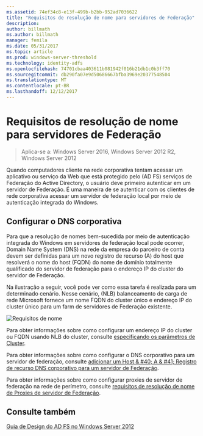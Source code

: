 ```yaml
---
ms.assetid: 74ef34c8-e13f-499b-b2bb-952ad7036622
title: "Requisitos de resolução de nome para servidores de Federação"
description: 
author: billmath
ms.author: billmath
manager: femila
ms.date: 05/31/2017
ms.topic: article
ms.prod: windows-server-threshold
ms.technology: identity-adfs
ms.openlocfilehash: 74701cbaa403611b081942f016b21db1c0b3ff70
ms.sourcegitcommit: db290fa07e9d50686667bfba3969e20377548504
ms.translationtype: MT
ms.contentlocale: pt-BR
ms.lasthandoff: 12/12/2017
---
```

# <a name="name-resolution-requirements-for-federation-servers"></a>Requisitos de resolução de nome para servidores de Federação

>Aplica-se a: Windows Server 2016, Windows Server 2012 R2, Windows Server 2012

Quando computadores cliente na rede corporativa tentam acessar um aplicativo ou serviço da Web que está protegido pelo \(AD FS\) serviços de Federação do Active Directory, o usuário deve primeiro autenticar em um servidor de Federação. É uma maneira de se autenticar com os clientes de rede corporativa acessar um servidor de federação local por meio de autenticação integrada do Windows.  
  
## <a name="configure-corporate-dns"></a>Configurar o DNS corporativa  
Para que a resolução de nomes bem-sucedida por meio de autenticação integrada do Windows em servidores de federação local pode ocorrer, Domain Name System \(DNS\) na rede da empresa do parceiro de conta devem ser definidas para um novo registro de recurso \(A\) do host que resolverá o nome do host \(FQDN\) do nome de domínio totalmente qualificado do servidor de federação para o endereço IP do cluster do servidor de Federação.  
  
Na ilustração a seguir, você pode ver como essa tarefa é realizada para um determinado cenário. Nesse cenário, \(NLB\) balanceamento de carga de rede Microsoft fornece um nome FQDN do cluster único e endereço IP do cluster único para um farm de servidores de Federação existente.  
  
![Requisitos de nome](media/adfs2_deploy_single_fs.gif)  
  
Para obter informações sobre como configurar um endereço IP do cluster ou FQDN usando NLB do cluster, consulte [especificando os parâmetros de Cluster](https://go.microsoft.com/fwlink/?LinkId=75282).  
  
Para obter informações sobre como configurar o DNS corporativo para um servidor de federação, consulte [adicionar um Host & #40; A & #41; Registro de recurso DNS corporativo para um servidor de Federação](../../ad-fs/deployment/Add-a-Host--A--Resource-Record-to-Corporate-DNS-for-a-Federation-Server.md).  
  
Para obter informações sobre como configurar proxies de servidor de federação na rede de perímetro, consulte [requisitos de resolução de nome de Proxies de servidor de Federação](Name-Resolution-Requirements-for-Federation-Server-Proxies.md).  
  

## <a name="see-also"></a>Consulte também
[Guia de Design do AD FS no Windows Server 2012](AD-FS-Design-Guide-in-Windows-Server-2012.md)
